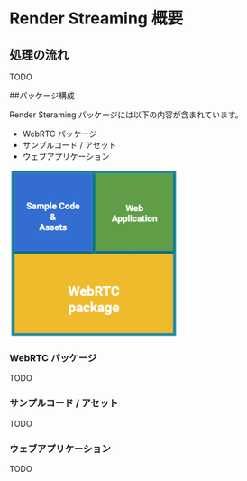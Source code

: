 # Render Streaming 概要



## 処理の流れ 

TODO



##パッケージ構成 

Render Steraming パッケージには以下の内容が含まれています。

- WebRTC パッケージ
- サンプルコード / アセット
- ウェブアプリケーション

<img src="../images/package_renderstreaming.png" width=300 align=center>

### WebRTC パッケージ

TODO

### サンプルコード / アセット

TODO

### ウェブアプリケーション

TODO